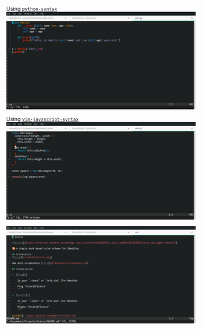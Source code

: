 Using [`python-syntax`](https://github.com/vim-python/python-syntax)
![python](python.png)

Using [`vim-javascript-syntax`](https://github.com/jelera/vim-javascript-syntax)
![javascript](javascript.png)

![markdown](md.png)
